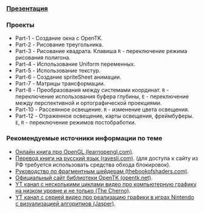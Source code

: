 ### [Презентация](/OpenGL.pptx)

### Проекты
- Part-1 - Создание окна c OpenTK.
- Part-2 - Рисование треугольника.
- Part-3 - Рисование квадрата.
Клавиша `R` - переключение режима рисования полигона.
- Part-4 - Использование Uniform переменных.
- Part-5 - Использование текстур.
- Part-6 - Создание spriteSheet анимации.
- Part-7 - Матрицы трансформации.
- Part-8 - Преобразования между системами координат.
`R` - переключение использования буфера глубины, `E` - переключение между перспективной и ортографической проекциями.
- Part-10 - Рассеянное освещение.
`R` - изменение цвета освещения.
- Part-12 - Отраженное освещение, карты освещения, фреймбуферы.
`E`, `R` - переключение режимов постобработки.


### Рекомендуемые источники информации по теме
- [Онлайн книга про OpenGL (learnopengl.com)](https://learnopengl.com/Introduction).
- [Перевод книги на русский язык (ravesli.com)](https://ravesli.com/uroki-po-opengl/).
(для доступа к сайту из РФ требуется использовать средства обхода блокировок).
- [Руководство по фрагментным шейдерам (thebookofshaders.com)](https://thebookofshaders.com/?lan=ru).
- [Официальный сайт библиотеки OpenTK (opentk.net)](https://opentk.net/).
- [YT канал с несколькими циклами видео про компьютерную графику на низком уровне и не только (The Cherno)](https://www.youtube.com/channel/UCQ-W1KE9EYfdxhL6S4twUNw).
- [YT канал с серией видео про реализацию графики в играх Nintendo с визуализацией алгоритмов (Jasper)](https://www.youtube.com/user/DaysAreRare).

